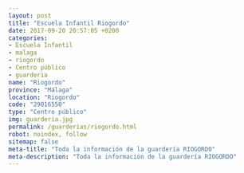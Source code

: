 ```yaml
---
layout: post
title: "Escuela Infantil Riogordo"
date: 2017-09-20 20:57:05 +0200
categories:
- Escuela Infantil
- malaga
- riogordo
- Centro público
- guarderia
name: "Riogordo"
province: "Málaga"
location: "Riogordo"
code: "29016550"
type: "Centro público"
img: guarderia.jpg
permalink: /guarderias/riogordo.html
robot: noindex, follow
sitemap: false
meta-title: "Toda la información de la guardería RIOGORDO"
meta-description: "Toda la información de la guardería RIOGORDO"
---
```

